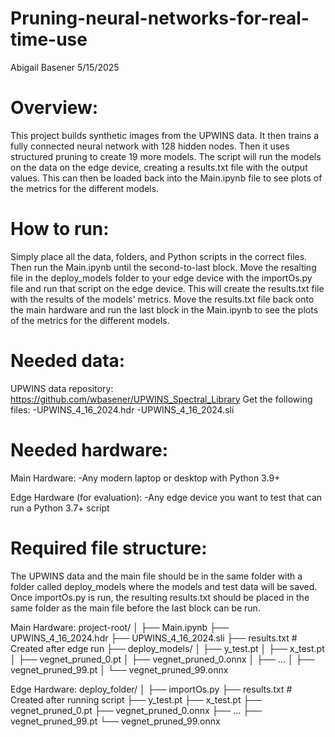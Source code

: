 # Pruning-neural-networks-for-real-time-use
Abigail Basener
5/15/2025



# Overview: 
This project builds synthetic images from the UPWINS data. It then trains a fully connected neural network with 128 hidden nodes. Then it uses structured pruning to create 19 more models. The script will run the models on the data on the edge device, creating a results.txt file with the output values. This can then be loaded back into the Main.ipynb file to see plots of the metrics for the different models.


# How to run:
Simply place all the data, folders, and Python scripts in the correct files. Then run the Main.ipynb until the second-to-last block. Move the resalting file in the deploy_models folder to your edge device with the importOs.py file and run that script on the edge device. This will create the results.txt file with the results of the models' metrics. Move the results.txt file back onto the main hardware and run the last block in the Main.ipynb to see the plots of the metrics for the different models. 


# Needed data:
  UPWINS data repository: https://github.com/wbasener/UPWINS_Spectral_Library
  Get the following files:
    -UPWINS_4_16_2024.hdr
    -UPWINS_4_16_2024.sli


# Needed hardware:
  Main Hardware:
    -Any modern laptop or desktop with Python 3.9+

  Edge Hardware (for evaluation):
    -Any edge device you want to test that can run a Python 3.7+ script



# Required file structure:
The UPWINS data and the main file should be in the same folder with a folder called deploy_models where the models and test data will be saved. Once importOs.py is run, the resulting results.txt should be placed in the same folder as the main file before the last block can be run.

Main Hardware:
project-root/
│
├── Main.ipynb
├── UPWINS_4_16_2024.hdr
├── UPWINS_4_16_2024.sli
├── results.txt # Created after edge run
├── deploy_models/
│ ├── y_test.pt
│ ├── x_test.pt
│ ├── vegnet_pruned_0.pt
│ ├── vegnet_pruned_0.onnx
│ ├── ...
│ ├── vegnet_pruned_99.pt
│ └── vegnet_pruned_99.onnx

Edge Hardware:
deploy_folder/
│
├── importOs.py
├── results.txt # Created after running script
├── y_test.pt
├── x_test.pt
├── vegnet_pruned_0.pt
├── vegnet_pruned_0.onnx
├── ...
├── vegnet_pruned_99.pt
└── vegnet_pruned_99.onnx
